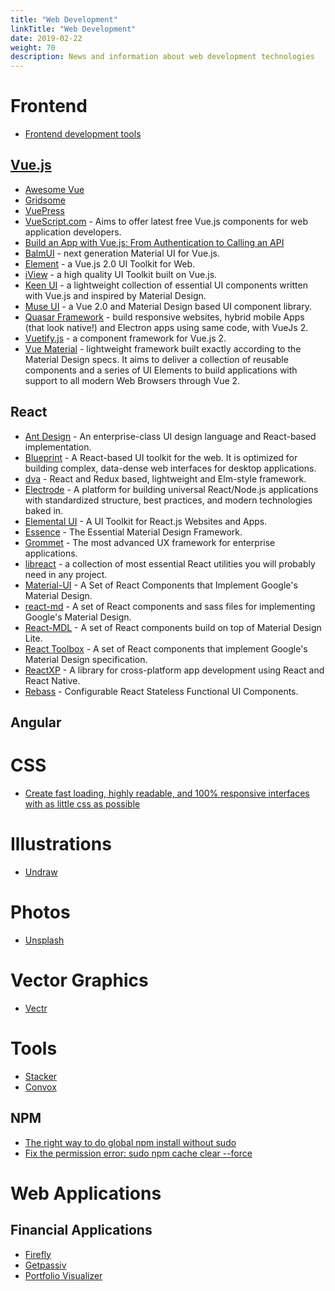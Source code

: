 ```yaml
---
title: "Web Development"
linkTitle: "Web Development"
date: 2019-02-22
weight: 70
description: News and information about web development technologies
---
```

# Frontend
- [Frontend development tools](https://github.com/gamtiq/frontend-tools/blob/master/README.md)

## [Vue.js](https://vuejs.org/)

- [Awesome Vue](https://github.com/vuejs/awesome-vue)
- [Gridsome](https://gridsome.org/)
- [VuePress](https://vuepress.vuejs.org/)
- [VueScript.com](http://www.vuescript.com/) - Aims to offer latest free Vue.js components for web application developers.
- [Build an App with Vue.js: From Authentication to Calling an API](https://auth0.com/blog/build-an-app-with-vuejs/)
- [BalmUI](https://material.balmjs.com/) - next generation Material UI for Vue.js.
- [Element](http://element.eleme.io/) - a Vue.js 2.0 UI Toolkit for Web.
- [iView](https://www.iviewui.com/) - a high quality UI Toolkit built on Vue.js.
- [Keen UI](https://josephuspaye.github.io/Keen-UI/) - a lightweight collection of essential UI components written with Vue.js and inspired by Material Design.
- [Muse UI](https://museui.github.io/) - a Vue 2.0 and Material Design based UI component library.
- [Quasar Framework](http://quasar-framework.org/) - build responsive websites, hybrid mobile Apps (that look native!) and Electron apps using same code, with VueJs 2.
- [Vuetify.js](https://vuetifyjs.com/) - a component framework for Vue.js 2.
- [Vue Material](https://vuematerial.github.io/) - lightweight framework built exactly according to the Material Design specs. It aims to deliver a collection of reusable components and a series of UI Elements to build applications with support to all modern Web Browsers through Vue 2.

## React
- [Ant Design](https://ant.design/docs/react/introduce) - An enterprise-class UI design language and React-based implementation.
- [Blueprint](http://blueprintjs.com/) - A React-based UI toolkit for the web. It is optimized for building complex, data-dense web interfaces for desktop applications.
- [dva](https://github.com/dvajs/dva) - React and Redux based, lightweight and Elm-style framework.
- [Electrode](http://www.electrode.io/) - A platform for building universal React/Node.js applications with standardized structure, best practices, and modern technologies baked in.
- [Elemental UI](http://elemental-ui.com/) - A UI Toolkit for React.js Websites and Apps.
- [Essence](http://getessence.io) - The Essential Material Design Framework.
- [Grommet](http://grommet.github.io/) - The most advanced UX framework for enterprise applications.
- [libreact](https://github.com/streamich/libreact) - a collection of most essential React utilities you will probably need in any project.
- [Material-UI](http://www.material-ui.com/) - A Set of React Components that Implement Google's Material Design.
- [react-md](http://react-md.mlaursen.com/) - A set of React components and sass files for implementing Google's Material Design.
- [React-MDL](https://react-mdl.github.io/react-mdl/) - A set of React components build on top of Material Design Lite.
- [React Toolbox](http://react-toolbox.com) - A set of React components that implement Google's Material Design specification.
- [ReactXP](https://microsoft.github.io/reactxp/) - A library for cross-platform app development using React and React Native.
- [Rebass](http://jxnblk.com/rebass/) - Configurable React Stateless Functional UI Components.

## Angular

# CSS

* [Create fast loading, highly readable, and 100% responsive interfaces with as little css as possible](http://tachyons.io/docs/)

# Illustrations

* [Undraw](https://undraw.co/)

# Photos

* [Unsplash](https://unsplash.com/)

# Vector Graphics

* [Vectr](https://vectr.com)

# Tools

- [Stacker](https://stacker.app)
- [Convox](https://convox.com)

## NPM

* [The right way to do global npm install without sudo](http://michaelb.org/the-right-way-to-do-global-npm-install-without-sudo/)
* [Fix the permission error: sudo npm cache clear --force](https://github.com/Microsoft/WSL/issues/14)

# Web Applications

## Financial Applications
- [Firefly](https://firefly-iii.org/)
- [Getpassiv](https://getpassiv.com)
- [Portfolio Visualizer](https://www.portfoliovisualizer.com)
